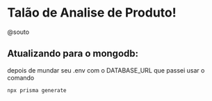 # Talão de Analise de Produto!

@souto

## Atualizando para o mongodb:

depois de mundar seu .env com o DATABASE_URL que passei usar o comando

```
npx prisma generate
```

